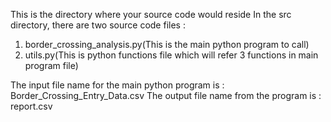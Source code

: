 This is the directory where your source code would reside
In the src directory, there are two source code files : 

1. border_crossing_analysis.py(This is the main python program to call)
2. utils.py(This is python functions file which will refer 3 functions in main program file)

The input file name for the main python program is : Border_Crossing_Entry_Data.csv
The output file name from the program is : report.csv
